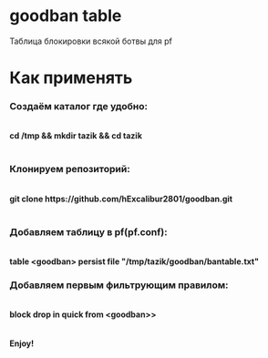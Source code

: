 # goodban table
Таблица блокировки всякой ботвы для pf

<h1>Как применять</h1>

<h3>Создаём каталог где удобно:</h3><br>
<b>cd /tmp && mkdir tazik && cd tazik
<br><br>
<h3>Клонируем репозиторий:</h3><br>
git clone https://github.com/hExcalibur2801/goodban.git
<br><br>
<h3>Добавляем таблицу в pf(pf.conf):</h3><br>
table &ltgoodban&gt persist file "/tmp/tazik/goodban/bantable.txt"

<h3>Добавляем первым фильтрующим правилом:</h3><br>
block drop in quick from &ltgoodban>&gt
<br><br><br>
Enjoy!
